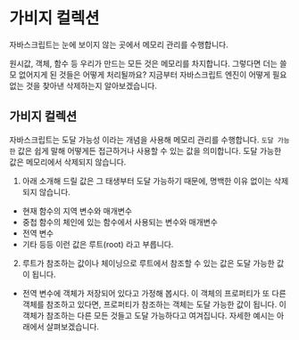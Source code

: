 # 가비지 컬렉션

자바스크립트는 눈에 보이지 않는 곳에서 메모리 관리를 수행합니다.   
   
원시값, 객체, 함수 등 우리가 만드는 모든 것은 메모리를 차지합니다. 그렇다면 더는 쓸모 없어지게 된 것들은 어떻게 처리될까요? 지금부터 자바스크립트 엔진이 어떻게 필요 없는 것을 찾아낸 삭제하는지 알아보겠습니다.   
   
## 가비지 컬렉션
자바스크립트는 도달 가능성 이라는 개념을 사용해 메모리 관리를 수행합니다.
`도달 가능한` 값은 쉽게 말해 어떻게든 접근하거나 사용할 수 있는 값을 의미합니다. 도달 가능한 값은 메모리에서 삭제되지 않습니다.
1. 아래 소개해 드릴 값은 그 태생부터 도달 가능하기 때문에, 명백한 이유 없이는 삭제되지 않습니다.
- 현재 함수의 지역 변수와 매개변수
- 중첩 함수의 체인에 있는 함수에서 사용되는 변수와 매개변수
- 전역 변수
- 기타 등등
 이런 값은 루트(root) 라고 부릅니다.
2. 루트가 참조하는 값이나 체이닝으로 루트에서 참조할 수 있는 값은 도달 가능한 값이 됩니다.
- 전역 변수에 객체가 저장되어 있다고 가정해 봅시다. 이 객체의 프로퍼티가 또 다른 객체를 참조하고 있다면, 프로퍼티가 참조하는 객체는 도달 가능한 값이 됩니다. 이 객체가 참조하는 다른 모든 것들고 도달 가능하다고 여겨집니다. 자세한 예시는 아래에서 살펴보겠습니다.
